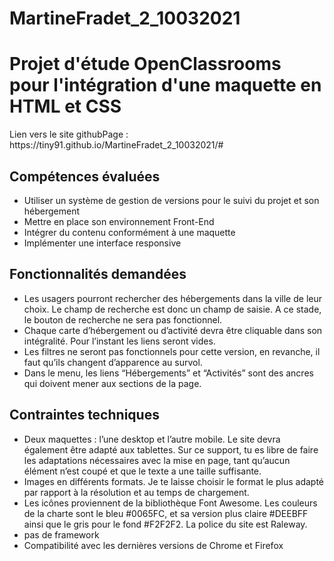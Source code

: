 # MartineFradet_2_10032021
<h1>Projet d'étude OpenClassrooms pour l'intégration d'une maquette en HTML et CSS</h1>
Lien vers le site githubPage : https://tiny91.github.io/MartineFradet_2_10032021/#

<h2>Compétences évaluées</h2>
<ul>
  <li>Utiliser un système de gestion de versions pour le suivi du projet et son hébergement</li>
  <li>Mettre en place son environnement Front-End</li>
  <li>Intégrer du contenu conformément à une maquette</li>
  <li>Implémenter une interface responsive</li>
</ul>
<h2>Fonctionnalités demandées</h2>
<ul>
<li>Les usagers pourront rechercher des hébergements dans la ville de leur choix. Le champ
de recherche est donc un champ de saisie. A ce stade, le bouton de recherche ne sera pas fonctionnel.</li>
<li>Chaque carte d’hébergement ou d’activité devra être cliquable dans son intégralité. Pour
  l’instant les liens seront vides.</li>
<li>Les filtres ne seront pas fonctionnels pour cette version, en revanche, il faut qu’ils changent
d’apparence au survol. </li>
<li>Dans le menu, les liens “Hébergements” et “Activités” sont des ancres qui doivent mener
  aux sections de la page.</li>
</ul>
<h2>Contraintes techniques </h2>
<ul>
<li>Deux maquettes : l’une desktop et l’autre mobile. Le site devra également être
adapté aux tablettes. Sur ce support, tu es libre de faire les adaptations nécessaires avec la
  mise en page, tant qu’aucun élément n’est coupé et que le texte a une taille suffisante. </li>
<li>Images en différents formats. Je te laisse choisir le format le plus adapté par rapport à la
  résolution et au temps de chargement.</li>
<li>Les icônes proviennent de la bibliothèque Font Awesome. Les couleurs de la charte sont le
bleu #0065FC, et sa version plus claire #DEEBFF ainsi que le gris pour le fond #F2F2F2.
  La police du site est Raleway.</li>
  <li> pas de framework </li>
  <li>Compatibilité avec les dernières versions de Chrome et Firefox</li>
  
</ul>


